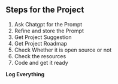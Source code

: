 ## Steps for the Project 

1. Ask Chatgpt for the Prompt
2. Refine and store the Prompt
3. Get Project Suggestion
4. Get Project Roadmap
5. Check Whether it is open source or not
6. Check the resources
7. Code and get it ready

**Log Everything**
